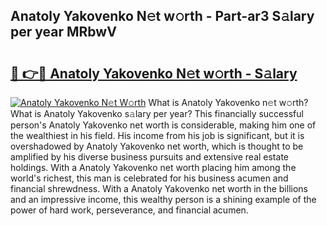 ## Anatoly Yakovenko N𝚎t w𝚘rth - Part-ar3 S𝚊lary per year MRbwV

# <h2><a href="http://gc1z46p.nevu.top/?p=Anatoly+Yakovenko">🔗 👉🔴 Anatoly Yakovenko N𝚎t w𝚘rth - S𝚊lary</a></h2>

[![Anatoly Yakovenko N𝚎t W𝚘rth](https://i.imgur.com/Oavwk0R.jpeg)](http://gc1z46p.nevu.top/?p=Anatoly+Yakovenko)
What is Anatoly Yakovenko n𝚎t w𝚘rth? What is Anatoly Yakovenko s𝚊lary per year?
This financially successful person's Anatoly Yakovenko net worth is considerable, making him one of the wealthiest in his field. His income from his job is significant, but it is overshadowed by Anatoly Yakovenko net worth, which is thought to be amplified by his diverse business pursuits and extensive real estate holdings. With a Anatoly Yakovenko net worth placing him among the world's richest, this man is celebrated for his business acumen and financial shrewdness. With a Anatoly Yakovenko net worth in the billions and an impressive income, this wealthy person is a shining example of the power of hard work, perseverance, and financial acumen.
